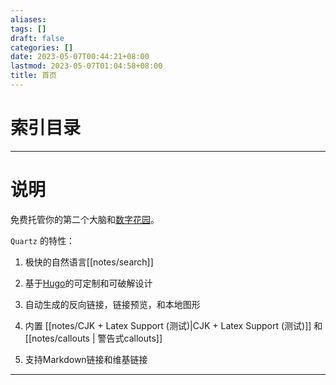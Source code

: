 ```yaml
---
aliases: 
tags: []
draft: false
categories: []
date: 2023-05-07T00:44:21+08:00
lastmod: 2023-05-07T01:04:58+08:00
title: 首页
---
```



# 索引目录



-----

# 说明

免费托管你的第二个大脑和[数字花园](https://jzhao.xyz/posts/networked-thought)。

`Quartz` 的特性：

1. 极快的自然语言[[notes/search]]

2. 基于[Hugo](https://gohugo.io/)的可定制和可破解设计

3. 自动生成的反向链接，链接预览，和本地图形

4. 内置 [[notes/CJK + Latex Support (测试)|CJK + Latex Support (测试)]] 和 [[notes/callouts | 警告式callouts]]

5. 支持Markdown链接和维基链接

----